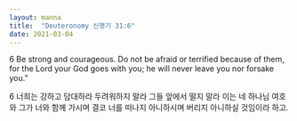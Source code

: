 ```yaml
---
layout: manna
title:  "Deuteronomy 신명기 31:6"
date: 2021-03-04
---
```

6 Be strong and courageous. Do not be afraid or terrified because of them, for the Lord your God goes with you; he will never leave you nor forsake you.”

6 너희는 강하고 담대하라 두려워하지 말라 그들 앞에서 떨지 말라 이는 네 하나님 여호와 그가 너와 함께 가시며 결코 너를 떠나지 아니하시며 버리지 아니하실 것임이라 하고.
